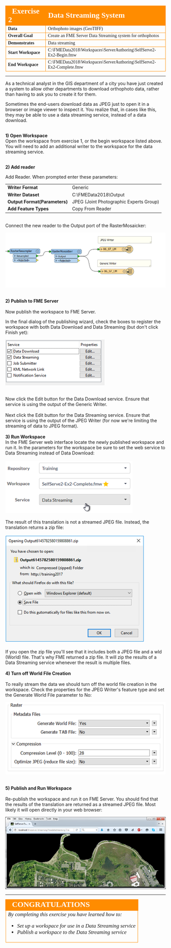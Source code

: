 <!--Instructor Notes-->

<!--Exercise Section-->


<table style="border-spacing: 0px;border-collapse: collapse;font-family:serif">
<tr>
<td width=25% style="vertical-align:middle;background-color:darkorange;border: 2px solid darkorange">
<i class="fa fa-cogs fa-lg fa-pull-left fa-fw" style="color:white;padding-right: 12px;vertical-align:text-top"></i>
<span style="color:white;font-size:x-large;font-weight: bold">Exercise 2</span>
</td>
<td style="border: 2px solid darkorange;background-color:darkorange;color:white">
<span style="color:white;font-size:x-large;font-weight: bold">Data Streaming System</span>
</td>
</tr>

<tr>
<td style="border: 1px solid darkorange; font-weight: bold">Data</td>
<td style="border: 1px solid darkorange">Orthophoto images (GeoTIFF)</td>
</tr>

<tr>
<td style="border: 1px solid darkorange; font-weight: bold">Overall Goal</td>
<td style="border: 1px solid darkorange">Create an FME Server Data Streaming system for orthophotos</td>
</tr>

<tr>
<td style="border: 1px solid darkorange; font-weight: bold">Demonstrates</td>
<td style="border: 1px solid darkorange">Data streaming</td>
</tr>

<tr>
<td style="border: 1px solid darkorange; font-weight: bold">Start Workspace</td>
<td style="border: 1px solid darkorange">C:\FMEData2018\Workspaces\ServerAuthoring\SelfServe2-Ex2-Begin.fmw</td>
</tr>

<tr>
<td style="border: 1px solid darkorange; font-weight: bold">End Workspace</td>
<td style="border: 1px solid darkorange">C:\FMEData2018\Workspaces\ServerAuthoring\SelfServe2-Ex2-Complete.fmw</td>
</tr>

</table>

---

As a technical analyst in the GIS department of a city you have just created a system to allow other departments to download orthophoto data, rather than having to ask you to create it for them.

Sometimes the end-users download data as JPEG just to open it in a browser or image viewer to inspect it. You realize that, in cases like this, they may be able to use a data streaming service, instead of a data download.


<br>**1) Open Workspace**
<br>Open the workspace from exercise 1, or the begin workspace listed above. You will need to add an additional writer to the workspace for the data streaming service.

<br>**2) Add reader**

Add Reader. When prompted enter these parameters:


<table style="border: 0px">

<tr>
<td style="font-weight: bold">Writer Format</td>
<td style="">Generic</td>
</tr>

<tr>
<td style="font-weight: bold">Writer Dataset</td>
<td style="">C:\FMEData2018\Output</td>
</tr>

<tr>
<td style="font-weight: bold">Output Format(Parameters)</td>
<td style="">JPEG (Joint Photographic Experts Group)</td>
</tr>

<tr>
<td style="font-weight: bold">Add Feature Types</td>
<td style="">Copy From Reader</td>
</tr>

</table>
<br>Connect the new reader to the Output port of the RasterMosaicker:  

![](./Images/Img3.206.Ex2.ConnectJPEG.png)  


<br>**2) Publish to FME Server**  
<br>Now publish the workspace to FME Server.

In the final dialog of the publishing wizard, check the boxes to register the workspace with both Data Download and Data Streaming (but don't click Finish yet):  

![](./Images/Img3.207.Ex2.PublishToStreamService.png)  
<br>

Now click the Edit button for the Data Download service. Ensure that service is using the output of the Generic Writer.  
<br>
Next click the Edit button for the Data Streaming service. Ensure that service is using the output of the JPEG Writer (for now we're limiting the streaming of data to JPEG format).  
<br>**3) Run Workspace**
<br>In the FME Server web interface locate the newly published workspace and run it. In the parameters for the workspace be sure to set the web service to Data Streaming instead of Data Download:
<br>
<br>![](./Images/Img3.208.Ex2.SelectStreamingService.png)  
<br>
The result of this translation is not a streamed JPEG file. Instead, the translation returns a zip file:  
<br>
![](./Images/Img3.209.Ex2.StreamedZipFile.png)  
<br>
If you open the zip file you'll see that it includes both a JPEG file and a wld (World) file. That's why FME returned a zip file. It will zip the results of a Data Streaming service whenever the result is multiple files.  
<br>**4) Turn off World File Creation**  
<br>To really stream the data we should turn off the world file creation in the workspace. Check the properties for the JPEG Writer's feature type and set the Generate World File parameter to No:  

![](./Images/Img3.210.Ex2.TurnOffWorldFile.png)  


<br>**5) Publish and Run Workspace**  
<br>Re-publish the workspace and run it on FME Server. You should find that the results of the translation are returned as a streamed JPEG file. Most likely it will open directly in your web browser:

![](./Images/Img3.211.Ex2.JPEGOpenedInBrowser.png)

---

<!--Exercise Congratulations Section-->

<table style="border-spacing: 0px">
<tr>
<td style="vertical-align:middle;background-color:darkorange;border: 2px solid darkorange">
<i class="fa fa-thumbs-o-up fa-lg fa-pull-left fa-fw" style="color:white;padding-right: 12px;vertical-align:text-top"></i>
<span style="color:white;font-size:x-large;font-weight: bold;font-family:serif">CONGRATULATIONS</span>
</td>
</tr>

<tr>
<td style="border: 1px solid darkorange">
<span style="font-family:serif; font-style:italic; font-size:larger">
By completing this exercise you have learned how to:
<br>
<ul><li>Set up a workspace for use in a Data Streaming service</li>
<li>Publish a workspace to the Data Streaming service</li></ul>
</span>
</td>
</tr>
</table>   

